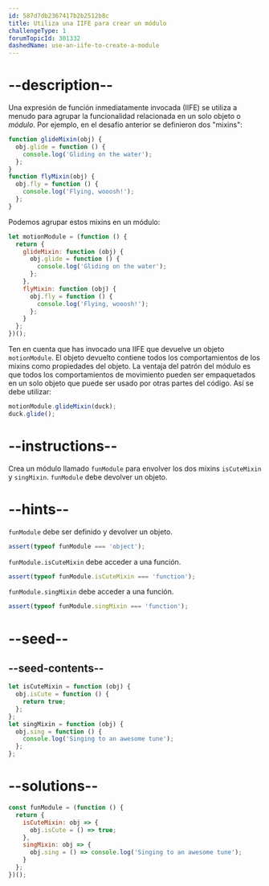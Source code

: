 ```yaml
---
id: 587d7db2367417b2b2512b8c
title: Utiliza una IIFE para crear un módulo
challengeType: 1
forumTopicId: 301332
dashedName: use-an-iife-to-create-a-module
---
```


# --description--

Una expresión de función inmediatamente invocada (IIFE) se utiliza a menudo para agrupar la funcionalidad relacionada en un solo objeto o <dfn>módulo</dfn>. Por ejemplo, en el desafío anterior se definieron dos "mixins":

```js
function glideMixin(obj) {
  obj.glide = function () {
    console.log('Gliding on the water');
  };
}
function flyMixin(obj) {
  obj.fly = function () {
    console.log('Flying, wooosh!');
  };
}
```

Podemos agrupar estos mixins en un módulo:

```js
let motionModule = (function () {
  return {
    glideMixin: function (obj) {
      obj.glide = function () {
        console.log('Gliding on the water');
      };
    },
    flyMixin: function (obj) {
      obj.fly = function () {
        console.log('Flying, wooosh!');
      };
    }
  };
})();
```

Ten en cuenta que has invocado una IIFE que devuelve un objeto `motionModule`. El objeto devuelto contiene todos los comportamientos de los mixins como propiedades del objeto. La ventaja del patrón del módulo es que todos los comportamientos de movimiento pueden ser empaquetados en un solo objeto que puede ser usado por otras partes del código. Así se debe utilizar:

```js
motionModule.glideMixin(duck);
duck.glide();
```

# --instructions--

Crea un módulo llamado `funModule` para envolver los dos mixins `isCuteMixin` y `singMixin`. `funModule` debe devolver un objeto.

# --hints--

`funModule` debe ser definido y devolver un objeto.

```js
assert(typeof funModule === 'object');
```

`funModule.isCuteMixin` debe acceder a una función.

```js
assert(typeof funModule.isCuteMixin === 'function');
```

`funModule.singMixin` debe acceder a una función.

```js
assert(typeof funModule.singMixin === 'function');
```

# --seed--

## --seed-contents--

```js
let isCuteMixin = function (obj) {
  obj.isCute = function () {
    return true;
  };
};
let singMixin = function (obj) {
  obj.sing = function () {
    console.log('Singing to an awesome tune');
  };
};
```

# --solutions--

```js
const funModule = (function () {
  return {
    isCuteMixin: obj => {
      obj.isCute = () => true;
    },
    singMixin: obj => {
      obj.sing = () => console.log('Singing to an awesome tune');
    }
  };
})();
```
